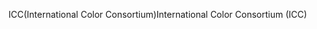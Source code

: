 <span data-ttu-id="ab0cf-101">ICC(International Color Consortium)</span><span class="sxs-lookup"><span data-stu-id="ab0cf-101">International Color Consortium (ICC)</span></span>